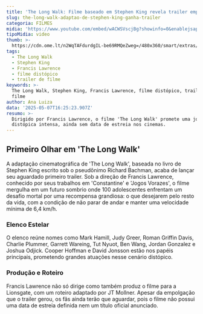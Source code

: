 ```yaml
---
title: 'The Long Walk: Filme baseado em Stephen King revela trailer empolgante'
slug: the-long-walk-adaptao-de-stephen-king-ganha-trailer
categoria: FILMES
midia: 'https://www.youtube.com/embed/wACWSVscjBg?showinfo=0&enablejsapi=1'
tipoMidia: video
thumb: >-
  https://cdn.ome.lt/n2WqTAFdurdgIL-be69RMQeZweg=/480x360/smart/extras/conteudos/omelete_THUMB_-_2025-05-07T131734.401.png
tags:
  - The Long Walk
  - Stephen King
  - Francis Lawrence
  - filme distópico
  - trailer de filme
keywords: >-
  The Long Walk, Stephen King, Francis Lawrence, filme distópico, trailer de
  filme
author: Ana Luiza
data: '2025-05-07T16:25:23.907Z'
resumo: >-
  Dirigido por Francis Lawrence, o filme 'The Long Walk' promete uma jornada
  distópica intensa, ainda sem data de estreia nos cinemas.
---
```


## Primeiro Olhar em 'The Long Walk'

A adaptação cinematográfica de 'The Long Walk', baseada no livro de Stephen King escrito sob o pseudônimo Richard Bachman, acaba de lançar seu aguardado primeiro trailer. Sob a direção de Francis Lawrence, conhecido por seus trabalhos em 'Constantine' e 'Jogos Vorazes', o filme mergulha em um futuro sombrio onde 100 adolescentes enfrentam um desafio mortal por uma recompensa grandiosa: o que desejarem pelo resto da vida, com a condição de não parar de andar e manter uma velocidade mínima de 6,4 km/h.

### Elenco Estelar

O elenco reúne nomes como Mark Hamill, Judy Greer, Roman Griffin Davis, Charlie Plummer, Garrett Wareing, Tut Nyuot, Ben Wang, Jordan Gonzalez e Joshua Odjick. Cooper Hoffman e David Jonsson estão nos papéis principais, prometendo grandes atuações nesse cenário distópico.

### Produção e Roteiro

Francis Lawrence não só dirige como também produz o filme para a Lionsgate, com um roteiro adaptado por JT Mollner. Apesar da empolgação que o trailer gerou, os fãs ainda terão que aguardar, pois o filme não possui uma data de estreia definida nem um título oficial anunciado.
